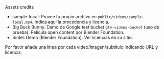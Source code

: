Assets credits

- sample-local: Provee tu propio archivo en `public/videos/sample-local.mp4`. Indica aquí la procedencia y licencia.
- Big Buck Bunny: Demo de Google test bucket `gtv-videos-bucket` (uso de prueba). Película open content por Blender Foundation.
- Sintel: Demo (Blender Foundation). Ver licencias en su sitio.

Por favor añade una línea por cada video/imagen/subtítulo indicando URL y licencia.

